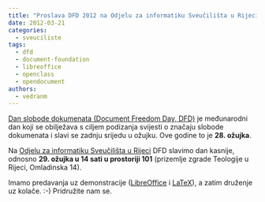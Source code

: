```yaml
---
title: "Proslava DFD 2012 na Odjelu za informatiku Sveučilišta u Rijeci"
date: 2012-03-21
categories: 
  - sveuciliste
tags: 
  - dfd
  - document-foundation
  - libreoffice
  - openclass
  - opendocument
authors: 
  - vedranm
---
```


[Dan slobode dokumenata (Document Freedom Day, DFD)](http://www.documentfreedom.org/) je međunarodni dan koji se obilježava s ciljem podizanja svijesti o značaju slobode dokumenata i slavi se zadnju srijedu u ožujku. Ove godine to je **28\. ožujka**.

Na [Odjelu za informatiku Sveučilišta u Rijeci](https://www.inf.uniri.hr/) DFD slavimo dan kasnije, odnosno **29\. ožujka u 14 sati u prostoriji 101** (prizemlje zgrade Teologije u Rijeci, Omladinska 14).

Imamo predavanja uz demonstracije ([LibreOffice](http://www.libreoffice.org/) i [LaTeX](http://tug.org/)), a zatim druženje uz kolače. :-) Pridružite nam se.
